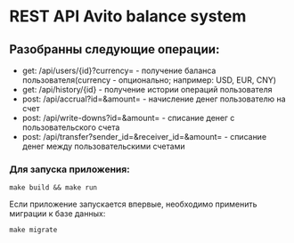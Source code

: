 # REST API Avito balance system

## Разобранны следующие операции:
- get:    /api/users/{id}?currency=                       - получение баланса пользователя(currency - опционально; например: USD, EUR, CNY)
- get:    /api/history/{id}                               - получение истории операций пользователя
- post:   /api/accrual?id=&amount=                        - начисление денег пользователю на счет
- post:   /api/write-downs?id=&amount=                    - списание денег с пользовательского счета
- post:   /api/transfer?sender_id=&receiver_id=&amount=   - списание денег между пользовательскими счетами

### Для запуска приложения:

```
make build && make run
```

Если приложение запускается впервые, необходимо применить миграции к базе данных:

```
make migrate
```